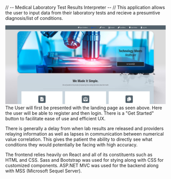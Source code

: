 // -- Medical Laboratory Test Results Interpreter -- //
This application allows the user to input data from their laboratory tests and recieve a presumtive diagnosis/list of conditions.


![Alt text](./Screenshots/LandingOne.png?raw=true "Optional Title")
The User will first be presented with the landing page as seen above. Here the user will be able to register and then login. There is a "Get Started" button to facilitate ease of use and efficient UX.

There is generally a delay from when lab results are released and providers relaying information as well as lapses in communication between numerical value correlation. This gives the patient the ability to directly see what conditions they would potentially be facing with high accuracy.

The frontend relies heavily on React and all of its constituents such as HTML and CSS. Sass and Bootstrap was used for stying along with CSS for customized components. ASP.NET MVC was used for the backend along with MSS (Microsoft Sequel Server).